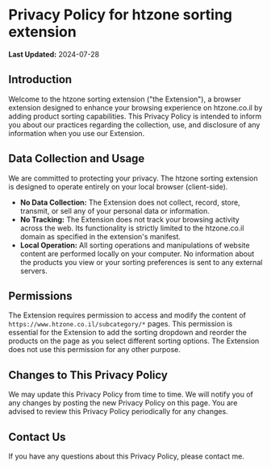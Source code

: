 # Privacy Policy for htzone sorting extension

**Last Updated:** 2024-07-28

## Introduction

Welcome to the htzone sorting extension ("the Extension"), a browser extension designed to enhance your browsing experience on htzone.co.il by adding product sorting capabilities. This Privacy Policy is intended to inform you about our practices regarding the collection, use, and disclosure of any information when you use our Extension.

## Data Collection and Usage

We are committed to protecting your privacy. The htzone sorting extension is designed to operate entirely on your local browser (client-side).

-   **No Data Collection:** The Extension does not collect, record, store, transmit, or sell any of your personal data or information.
-   **No Tracking:** The Extension does not track your browsing activity across the web. Its functionality is strictly limited to the htzone.co.il domain as specified in the extension's manifest.
-   **Local Operation:** All sorting operations and manipulations of website content are performed locally on your computer. No information about the products you view or your sorting preferences is sent to any external servers.

## Permissions

The Extension requires permission to access and modify the content of `https://www.htzone.co.il/subcategory/*` pages. This permission is essential for the Extension to add the sorting dropdown and reorder the products on the page as you select different sorting options. The Extension does not use this permission for any other purpose.

## Changes to This Privacy Policy

We may update this Privacy Policy from time to time. We will notify you of any changes by posting the new Privacy Policy on this page. You are advised to review this Privacy Policy periodically for any changes.

## Contact Us

If you have any questions about this Privacy Policy, please contact me.
